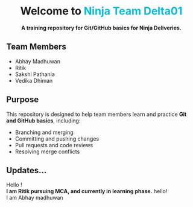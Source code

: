 <h1 align="center"> Welcome to <span style="color:#00bcd4;">Ninja Team Delta01</span></h1>

<p align="center"><b>A training repository for Git/GitHub basics for Ninja Deliveries.</b></p>


##  Team Members
<ul>
  <li>Abhay Madhuwan</li>
  <li>Ritik</li>
  <li>Sakshi Pathania</li>
  <li>Vedika Dhiman</li>
</ul>


##  Purpose
This repository is designed to help team members learn and practice <b>Git and GitHub basics</b>, including:
-  Branching and merging  
-  Committing and pushing changes  
-  Pull requests and code reviews  
- Resolving merge conflicts  


## Updates...
Hello ! <br> <b>I am Ritik pursuing MCA, and currently in learning phase.</b>
hello! <br> I am Abhay madhuwan 

 

